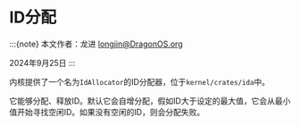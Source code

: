 # ID分配

:::{note}
本文作者：龙进 <longjin@DragonOS.org>

2024年9月25日
:::

内核提供了一个名为`IdAllocator`的ID分配器，位于`kernel/crates/ida`中。

它能够分配、释放ID。默认它会自增分配，假如ID大于设定的最大值，它会从最小值开始寻找空闲ID。如果没有空闲的ID，则会分配失败。
